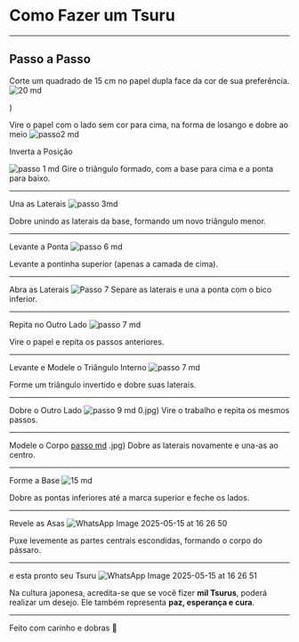 # Como Fazer um Tsuru



---
## Passo a Passo

Corte um quadrado de 15 cm no papel dupla face da cor de sua preferência.
![20 md](https://github.com/user-attachments/assets/e9b4aacf-68a4-4cf9-8867-bc9768feb3a4)

)




Vire o papel com o lado sem cor para cima, na forma de losango e dobre ao meio 
![passo2 md](https://github.com/user-attachments/assets/5d6b4008-bfc1-47a7-94cf-de4b85a1a98a)

Inverta a Posição

![passo 1 md](https://github.com/user-attachments/assets/9e2adeff-3d43-4a58-9854-1a63848532b1)
Gire o triângulo formado, com a base para cima e a ponta para baixo.

---

 Una as Laterais
![passo  3md](https://github.com/user-attachments/assets/c771fd1a-a5b2-4b3c-972a-5dfb534a06f5)

Dobre unindo as laterais da base, formando um novo triângulo menor.

---

Levante a Ponta
![passo 6 md](https://github.com/user-attachments/assets/dd93a719-3b8b-46f4-b7f2-dd6f0e09ef2b)

Levante a pontinha superior (apenas a camada de cima).

---

Abra as Laterais
![Passo 7](imagens/passo07.jpg)
Separe as laterais e una a ponta com o bico inferior.

---

Repita no Outro Lado
![passo 7 md](https://github.com/user-attachments/assets/4951ab5d-897b-4352-ba9e-829c752f03d9)

Vire o papel e repita os passos anteriores.

---


Levante e Modele o Triângulo Interno
![passo 7 md](https://github.com/user-attachments/assets/05dd7d4d-0570-439e-b8f0-9232b63c6d3c)

Forme um triângulo invertido e dobre suas laterais.

---

 Dobre o Outro Lado
![passo 9 md](https://github.com/user-attachments/assets/24dc6627-c892-4d28-928e-4a1e02125e4a)
0.jpg)
Vire o trabalho e repita os mesmos passos.

---

 Modele o Corpo
[passo  md](https://github.com/user-attachments/assets/85781dd8-4a9b-4336-a54d-bea24a1b8f3a)
.jpg)
Dobre as laterais novamente e una-as ao centro.

---

Forme a Base
![15 md](https://github.com/user-attachments/assets/425e6795-dc5d-4534-9f9d-370353aa26d5)

Dobre as pontas inferiores até a marca superior e feche os lados.

---

 Revele as Asas
![WhatsApp Image 2025-05-15 at 16 26 50](https://github.com/user-attachments/assets/d657f43f-cc65-4467-8cd2-d723cbba3c35)

Puxe levemente as partes centrais escondidas, formando o corpo do pássaro.

---
e esta pronto seu Tsuru
![WhatsApp Image 2025-05-15 at 16 26 51](https://github.com/user-attachments/assets/048d8410-4870-45f8-ba63-b6047eedec02)



Na cultura japonesa, acredita-se que se você fizer **mil Tsurus**, poderá realizar um desejo. Ele também representa **paz, esperança e cura**.

---

Feito com carinho e dobras 🍃
